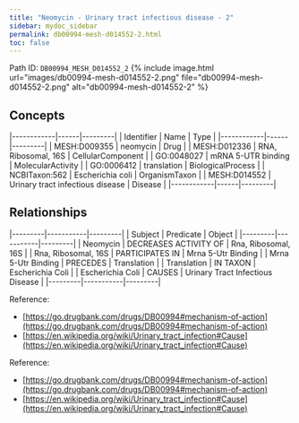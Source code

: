 ```yaml
---
title: "Neomycin - Urinary tract infectious disease - 2"
sidebar: mydoc_sidebar
permalink: db00994-mesh-d014552-2.html
toc: false 
---
```



Path ID: `DB00994_MESH_D014552_2`
{% include image.html url="images/db00994-mesh-d014552-2.png" file="db00994-mesh-d014552-2.png" alt="db00994-mesh-d014552-2" %}

## Concepts

|------------|------|---------|
| Identifier | Name | Type    |
|------------|------|---------|
| MESH:D009355 | neomycin | Drug |
| MESH:D012336 | RNA, Ribosomal, 16S | CellularComponent |
| GO:0048027 | mRNA 5-UTR binding | MolecularActivity |
| GO:0006412 | translation | BiologicalProcess |
| NCBITaxon:562 | Escherichia coli | OrganismTaxon |
| MESH:D014552 | Urinary tract infectious disease | Disease |
|------------|------|---------|

## Relationships

|---------|-----------|---------|
| Subject | Predicate | Object  |
|---------|-----------|---------|
| Neomycin | DECREASES ACTIVITY OF | Rna, Ribosomal, 16S |
| Rna, Ribosomal, 16S | PARTICIPATES IN | Mrna 5-Utr Binding |
| Mrna 5-Utr Binding | PRECEDES | Translation |
| Translation | IN TAXON | Escherichia Coli |
| Escherichia Coli | CAUSES | Urinary Tract Infectious Disease |
|---------|-----------|---------|

Reference: 
  - [https://go.drugbank.com/drugs/DB00994#mechanism-of-action](https://go.drugbank.com/drugs/DB00994#mechanism-of-action)
  - [https://en.wikipedia.org/wiki/Urinary_tract_infection#Cause](https://en.wikipedia.org/wiki/Urinary_tract_infection#Cause)

Reference: 
  - [https://go.drugbank.com/drugs/DB00994#mechanism-of-action](https://go.drugbank.com/drugs/DB00994#mechanism-of-action)
  - [https://en.wikipedia.org/wiki/Urinary_tract_infection#Cause](https://en.wikipedia.org/wiki/Urinary_tract_infection#Cause)
